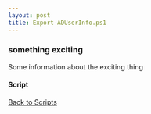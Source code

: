 ```yaml
---
layout: post
title: Export-ADUserInfo.ps1
---
```


### something exciting

Some information about the exciting thing

#### Script

<script src="https://gist-it.appspot.com/github.com/BanterBoy/scripts-blog/blob/master/PowerShell/scripts/activeDirectory/Export-ADUserInfo.ps1" crossorigin="anonymous"></script>

<a href="/menu/_pages/scripts.html">Back to Scripts</a>
